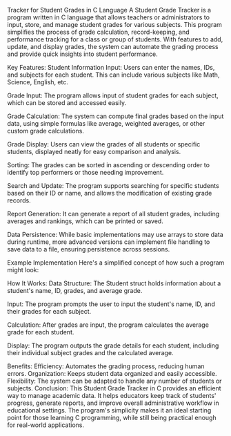 Tracker for Student Grades in C Language
A Student Grade Tracker is a program written in C language that allows teachers or administrators to input, store, and manage student grades for various subjects. This program simplifies the process of grade calculation, record-keeping, and performance tracking for a class or group of students. With features to add, update, and display grades, the system can automate the grading process and provide quick insights into student performance.

Key Features:
Student Information Input: Users can enter the names, IDs, and subjects for each student. This can include various subjects like Math, Science, English, etc.

Grade Input: The program allows input of student grades for each subject, which can be stored and accessed easily.

Grade Calculation: The system can compute final grades based on the input data, using simple formulas like average, weighted averages, or other custom grade calculations.

Grade Display: Users can view the grades of all students or specific students, displayed neatly for easy comparison and analysis.

Sorting: The grades can be sorted in ascending or descending order to identify top performers or those needing improvement.

Search and Update: The program supports searching for specific students based on their ID or name, and allows the modification of existing grade records.

Report Generation: It can generate a report of all student grades, including averages and rankings, which can be printed or saved.

Data Persistence: While basic implementations may use arrays to store data during runtime, more advanced versions can implement file handling to save data to a file, ensuring persistence across sessions.

Example Implementation
Here's a simplified concept of how such a program might look:

How It Works:
Data Structure: The Student struct holds information about a student's name, ID, grades, and average grade.

Input: The program prompts the user to input the student's name, ID, and their grades for each subject.

Calculation: After grades are input, the program calculates the average grade for each student.

Display: The program outputs the grade details for each student, including their individual subject grades and the calculated average.

Benefits:
Efficiency: Automates the grading process, reducing human errors.
Organization: Keeps student data organized and easily accessible.
Flexibility: The system can be adapted to handle any number of students or subjects.
Conclusion:
This Student Grade Tracker in C provides an efficient way to manage academic data. It helps educators keep track of students' progress, generate reports, and improve overall administrative workflow in educational settings. The program's simplicity makes it an ideal starting point for those learning C programming, while still being practical enough for real-world applications.
